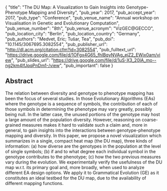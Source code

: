 {
  "title": "The DU Map: A Visualization to Gain Insights into Genotype-Phenotype Mapping and Diversity",
  "pub_year": 2017,
  "pub_accept_year": 2017,
  "pub_type": "Conference",
  "pub_venue_name": "Annual workshop on Visualisation in Genetic and Evolutionary Computation",
  "pub_venue_number": "8th",
  "pub_venue_acronym": "VizGEC@GECCO",
  "pub_location_city": "Berlin",
  "pub_location_country": "Germany",
  "pub_authors": "Medvet, Eric; Tušar, Tea",
  "pub_doi": "10.1145/3067695.3082554",
  "pub_publisher_url": "http://dl.acm.org/citation.cfm?id=3082554",
  "pub_fulltext_url": "https://drive.google.com/file/d/1OFgx4G65_fhIBqyNVAg_ejZ2_EWix0am/view",
  "pub_slides_url": "https://drive.google.com/file/d/1uS-X3_20IA_mo--ng2km4IfJpqPnDm1-/view",
  "pub_important": false
}

## Abstract
The relation between diversity and genotype to phenotype mapping has been the focus of several studies. In those Evolutionary Algorithms (EAs) where the genotype is a sequence of symbols, the contribution of each of those symbols in determining the phenotype may vary greatly, possibly being null. In the latter case, the unused portions of the genotype may host a large amount of the population diversity. However, reasoning on coarse-grained measures makes it hard to validate such a claim and, more in general, to gain insights into the interactions between genotype-phenotype mapping and diversity. In this paper, we propose a novel visualization which summarizes in a single, compact heat map (the DU map), three kinds of information: (a) how diverse are the genotypes in the population at the level of single symbols; (b) if and to what degree each individual symbol in the genotype contributes to the phenotype; (c) how the two previous measures vary during the evolution. We experimentally verify the usefulness of the DU map w.r.t. its primary goal and, more broadly, when used to analyze different EA design options. We apply it to Grammatical Evolution (GE) as it constitutes an ideal testbed for the DU map, due to the availability of different mapping functions.
